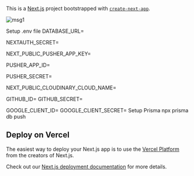 This is a [Next.js](https://nextjs.org/) project bootstrapped with [`create-next-app`](https://github.com/vercel/next.js/tree/canary/packages/create-next-app).


![msg1](https://github.com/samik1234/messenger-clone-chat/assets/82882143/b36a0acd-e0e1-4a4f-bab8-fa41521427a4)



Setup .env file
DATABASE_URL=


NEXTAUTH_SECRET=

NEXT_PUBLIC_PUSHER_APP_KEY=

PUSHER_APP_ID=

PUSHER_SECRET=

NEXT_PUBLIC_CLOUDINARY_CLOUD_NAME=


GITHUB_ID=
GITHUB_SECRET=

GOOGLE_CLIENT_ID=
GOOGLE_CLIENT_SECRET=
Setup Prisma
npx prisma db push





## Deploy on Vercel

The easiest way to deploy your Next.js app is to use the [Vercel Platform](https://vercel.com/new?utm_medium=default-template&filter=next.js&utm_source=create-next-app&utm_campaign=create-next-app-readme) from the creators of Next.js.

Check out our [Next.js deployment documentation](https://nextjs.org/docs/deployment) for more details.
